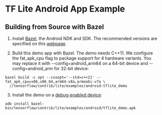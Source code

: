 # TF Lite Android App Example

## Building from Source with Bazel

1. Install [Bazel](https://docs.bazel.build/versions/master/install.html), the Android NDK and SDK. The recommended versions are specified on this [webpage](https://www.tensorflow.org/mobile/tflite/demo_android#build_tensorflow_lite_and_the_demo_app_from_source).

2. Build this demo app with Bazel. The demo needs C++11. We configure the fat_apk_cpu flag to package support for 4 hardware variants. You may replace it with --config=android_arm64 on a 64-bit device and --config=android_arm for 32-bit device:

  ```shell
  bazel build -c opt --cxxopt='--std=c++11' --fat_apk_cpu=x86,x86_64,arm64-v8a,armeabi-v7a \
    //tensorflow/contrib/lite/examples/android:tflite_demo
  ```

3. Install the demo on a
   [debug-enabled device](https://github.com/tensorflow/tensorflow/tree/master/tensorflow/examples/android#install):

  ```shell
  adb install bazel-bin/tensorflow/contrib/lite/examples/android/tflite_demo.apk
  ```
